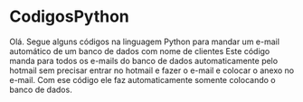 # CodigosPython
Olá. Segue alguns códigos na linguagem Python para mandar um e-mail automático de um banco de dados com nome de clientes
Este código manda para todos os e-mails do banco de dados automaticamente pelo hotmail sem precisar entrar no hotmail e fazer o e-mail e colocar o anexo no e-mail.
Com ese código ele faz automaticamente somente colocando o banco de dados.
